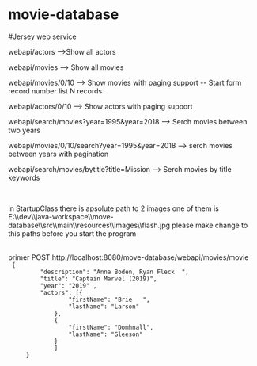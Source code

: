 # movie-database 
#Jersey web service 
<p> webapi/actors  -->Show all actors</p>
<p>webapi/movies --> Show all movies</p>
<p>webapi/movies/0/10 --> Show  movies with paging support -- Start form record number list N records </p>
<p>webapi/actors/0/10 --> Show  actors with paging support</p>
<p> webapi/search/movies?year=1995&year=2018 --> Serch movies between two years</p>
<p>webapi/movies/0/10/search?year=1995&year=2018  --> serch movies between years with pagination</p>
<p>webapi/search/movies/bytitle?title=Mission  --> Serch movies by title keywords</p>
<br>
<p> in StartupClass there is apsolute path to 2 images one of them is <br>
 E:\\dev\\java-workspace\\move-database\\src\\main\\resources\\images\\flash.jpg 
please make change to this paths before you start the program</p>
 
 <br>
 primer POST http://localhost:8080/move-database/webapi/movies/movie

<code>
 {
         "description": "Anna Boden, Ryan Fleck  ",
         "title": "Captain Marvel (2019)",
         "year": "2019" ,
         "actors": [{
                 "firstName": "Brie   ",
                 "lastName": "Larson"
             },
             {
                 "firstName": "Domhnall",
                 "lastName": "Gleeson"
             }
             ]
     }
   <code>
